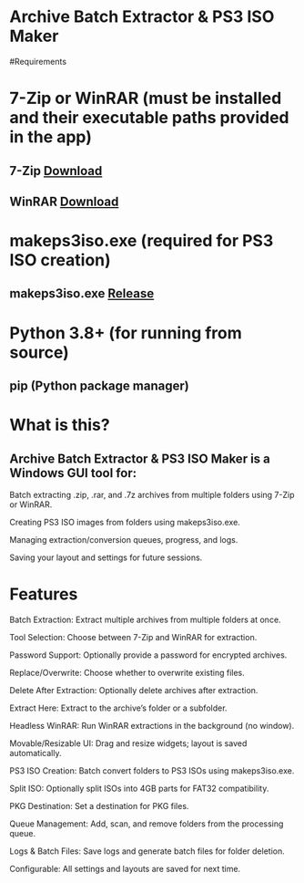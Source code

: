 # Archive Batch Extractor & PS3 ISO Maker
#Requirements
# 7-Zip or WinRAR (must be installed and their executable paths provided in the app)
## 7-Zip [Download](https://www.7-zip.org/download.html)
## WinRAR [Download](https://www.win-rar.com/start.html?&L=0)
# makeps3iso.exe (required for PS3 ISO creation)
## makeps3iso.exe [Release](https://github.com/bucanero/ps3iso-utils/releases/tag/277db7de)
# Python 3.8+ (for running from source)
## pip (Python package manager)
# What is this?
## Archive Batch Extractor & PS3 ISO Maker is a Windows GUI tool for:

Batch extracting .zip, .rar, and .7z archives from multiple folders using 7-Zip or WinRAR.

Creating PS3 ISO images from folders using makeps3iso.exe.

Managing extraction/conversion queues, progress, and logs.

Saving your layout and settings for future sessions.

# Features

Batch Extraction: Extract multiple archives from multiple folders at once.

Tool Selection: Choose between 7-Zip and WinRAR for extraction.

Password Support: Optionally provide a password for encrypted archives.

Replace/Overwrite: Choose whether to overwrite existing files.

Delete After Extraction: Optionally delete archives after extraction.

Extract Here: Extract to the archive’s folder or a subfolder.

Headless WinRAR: Run WinRAR extractions in the background (no window).

Movable/Resizable UI: Drag and resize widgets; layout is saved automatically.

PS3 ISO Creation: Batch convert folders to PS3 ISOs using makeps3iso.exe.

Split ISO: Optionally split ISOs into 4GB parts for FAT32 compatibility.

PKG Destination: Set a destination for PKG files.

Queue Management: Add, scan, and remove folders from the processing queue.

Logs & Batch Files: Save logs and generate batch files for folder deletion.

Configurable: All settings and layouts are saved for next time.
